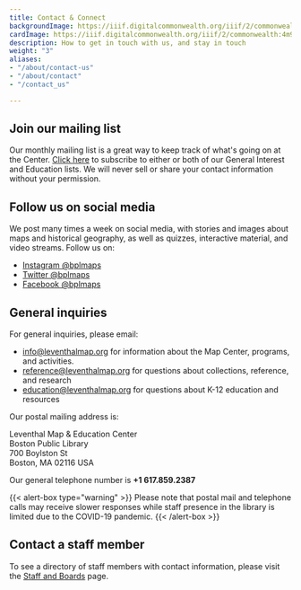 ```yaml
---
title: Contact & Connect
backgroundImage: https://iiif.digitalcommonwealth.org/iiif/2/commonwealth:x633f9536/5059,2047,4782,3064/1200,/0/default.jpg
cardImage: https://iiif.digitalcommonwealth.org/iiif/2/commonwealth:4m90fd95k/4253,2754,2269,1280/,300/0/default.jpg
description: How to get in touch with us, and stay in touch
weight: "3"
aliases:
- "/about/contact-us"
- "/about/contact"
- "/contact_us"

---
```

## Join our mailing list

Our monthly mailing list is a great way to keep track of what's going on at the Center. [Click here](https://visitor.r20.constantcontact.com/manage/optin?v=001ty3slyDjv8WLvGvwSdG8euspYmx7UP1YNPw2RbQHz_d15WTFIS4Ksb90bD2Fx0OBYbhpfZ896VoKbMS6m87TTQGTPsIpdO4e29yiAmPsALE%3D) to subscribe to either or both of our General Interest and Education lists. We will never sell or share your contact information without your permission.

## Follow us on social media

We post many times a week on social media, with stories and images about maps and historical geography, as well as quizzes, interactive material, and video streams. Follow us on:

* [Instagram @bplmaps](https://instagram.com/bplmaps)
* [Twitter @bplmaps](https://twitter.com/bplmaps)
* [Facebook @bplmaps](https://facebook.com/bplmaps)

## General inquiries

For general inquiries, please email:

* [info@leventhalmap.org](mailto:info@leventhalmap.org) for information about the Map Center, programs, and activities.
* [reference@leventhalmap.org](mailto:reference@leventhalmap.org) for questions about collections, reference, and research
* [education@leventhalmap.org](mailto:education@leventhalmap.org) for questions about K-12 education and resources

Our postal mailing address is:

Leventhal Map & Education Center  
Boston Public Library  
700 Boylston St  
Boston, MA 02116 USA

Our general telephone number is **+1 617.859.2387**

{{< alert-box type="warning" >}}
Please note that postal mail and telephone calls may receive slower responses while staff presence in the library is limited due to the COVID-19 pandemic.
{{< /alert-box >}}

## Contact a staff member

To see a directory of staff members with contact information, please visit the [Staff and Boards](/about/people) page.